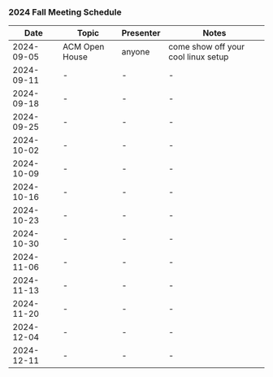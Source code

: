 ### 2024 Fall Meeting Schedule

| Date | Topic | Presenter | Notes |
| --- | --- | --- | --- |
| 2024-09-05 | ACM Open House | anyone | come show off your cool linux setup |
| 2024-09-11 | - | - | - |
| 2024-09-18 | - | - | - |
| 2024-09-25 | - | - | - |
| 2024-10-02 | - | - | - |
| 2024-10-09 | - | - | - |
| 2024-10-16 | - | - | - |
| 2024-10-23 | - | - | - |
| 2024-10-30 | - | - | - |
| 2024-11-06 | - | - | - |
| 2024-11-13 | - | - | - |
| 2024-11-20 | - | - | - |
| 2024-12-04 | - | - | - |
| 2024-12-11 | - | - | - |

